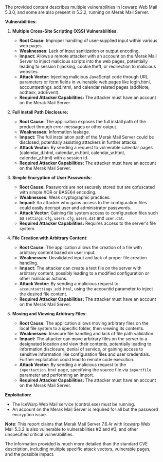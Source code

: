 The provided content describes multiple vulnerabilities in Icewarp Web Mail 5.3.0, and some are also present in 5.3.2, running on Merak Mail Server.

**Vulnerabilities:**

1.  **Multiple Cross-Site Scripting (XSS) Vulnerabilities:**
    *   **Root Cause:** Improper handling of user-supplied input within various web pages.
    *   **Weaknesses:** Lack of input sanitization or output encoding.
    *   **Impact:** Allows a remote attacker with an account on the Merak Mail Server to inject malicious scripts into the web pages, potentially leading to session hijacking, cookie theft, or redirection to malicious websites.
    *   **Attack Vector:** Injecting malicious JavaScript code through URL parameters or form fields in vulnerable web pages like login.html, accountsettings_add.html, and calendar related pages (addNote, addtask, addEvent).
    *   **Required Attacker Capabilities:** The attacker must have an account on the Merak Mail Server.

2.  **Full Install Path Disclosure:**
    *   **Root Cause:** The application exposes the full install path of the product through error messages or other output.
    *   **Weaknesses:** Information leakage.
    *   **Impact:** The full installation path of the Merak Mail Server could be disclosed, potentially assisting attackers in further attacks.
    *   **Attack Vector:** By sending a request to vulnerable calendar pages (calendar_d.html, calendar_m.html, calendar_w.html, calendar_y.html) with a session id.
    *   **Required Attacker Capabilities:** The attacker must have an account on the Merak Mail Server.

3.  **Simple Encryption of User Passwords:**
    *   **Root Cause:** Passwords are not securely stored but are obfuscated with simple XOR or BASE64 encoding.
    *   **Weaknesses:** Weak cryptographic practices.
    *   **Impact:** An attacker who gains access to the configuration files could easily decrypt user and administrator passwords.
    *   **Attack Vector:** Gaining file system access to configuration files such as `settings.cfg`, `users.cfg`, `users.dat` and `user.dat`.
    *    **Required Attacker Capabilities:** Requires access to the server's file system.

4.  **File Creation with Arbitrary Content:**
    *   **Root Cause:** The application allows the creation of a file with arbitrary content based on user input.
    *   **Weaknesses:** Unvalidated input and lack of proper file creation handling.
    *   **Impact:** The attacker can create a text file on the server with arbitrary content, possibly leading to a modified configuration or other malicious actions.
    *   **Attack Vector:** By sending a malicious request to `accountsettings_add.html`, using the accountid parameter to inject the desired file content.
    *    **Required Attacker Capabilities:** The attacker must have an account on the Merak Mail Server.

5.  **Moving and Viewing Arbitrary Files:**
    *   **Root Cause:** The application allows moving arbitrary files on the local file system to a specific folder, then viewing its contents.
    *   **Weaknesses:** Insecure file handling and lack of file path validation.
    *   **Impact:** The attacker can move arbitrary files on the server to a designated location and view their contents, potentially leading to information disclosure, denial of service, or gaining access to sensitive information like configuration files and user credentials. Further exploitation could lead to remote code execution.
    *   **Attack Vector:** By sending a malicious request to the `importaction.html` page, specifying the source file via `importfile` parameter and performing an import.
    *   **Required Attacker Capabilities:** The attacker must have an account on the Merak Mail Server.

**Exploitation:**

*   The IceWarp Web Mail service (control.exe) must be running.
*   An account on the Merak Mail Server is required for all but the password encryption issue.

**Note:** This report claims that Merak Mail Server 7.6.4r with Icewarp Web Mail 5.3.2 is also vulnerable to vulnerabilities #2 and #3, and other unspecified critical vulnerabilities.

The information provided is much more detailed than the standard CVE description, including multiple specific attack vectors, vulnerable pages, and the possible impact.